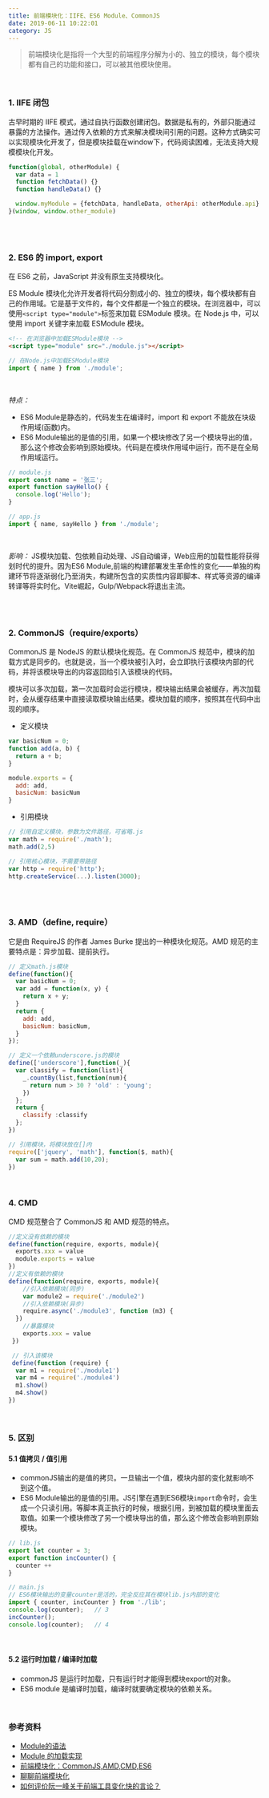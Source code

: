 ```yaml
---
title: 前端模块化：IIFE、ES6 Module、CommonJS
date: 2019-06-11 10:22:01
category: JS
---
```

> 前端模块化是指将一个大型的前端程序分解为小的、独立的模块，每个模块都有自己的功能和接口，可以被其他模块使用。

<br/>

### 1. IIFE 闭包
古早时期的 IIFE 模式，通过自执行函数创建闭包。数据是私有的，外部只能通过暴露的方法操作。通过传入依赖的方式来解决模块间引用的问题。这种方式确实可以实现模块化开发了，但是模块挂载在window下，代码阅读困难，无法支持大规模模块化开发。
```js
function(global, otherModule) {
  var data = 1
  function fetchData() {}
  function handleData() {}

  window.myModule = {fetchData, handleData, otherApi: otherModule.api}
}(window, window.other_module)
```


<br/>
<br/>

### 2. ES6 的 import, export
在 ES6 之前，JavaScript 并没有原生支持模块化。

ES Module 模块化允许开发者将代码分割成小的、独立的模块，每个模块都有自己的作用域。它是基于文件的，每个文件都是一个独立的模块。在浏览器中，可以使用`<script type="module">`标签来加载 ESModule 模块。在 Node.js 中，可以使用 import 关键字来加载 ESModule 模块。

```html
<!-- 在浏览器中加载ESModule模块 -->
<script type="module" src="./module.js"></script>
```

```js
// 在Node.js中加载ESModule模块
import { name } from './module';
```

<br/>

*特点：*
- ES6 Module是静态的，代码发生在编译时，import 和 export 不能放在块级作用域(函数)内。
- ES6 Module输出的是值的引用，如果一个模块修改了另一个模块导出的值，那么这个修改会影响到原始模块。代码是在模块作用域中运行，而不是在全局作用域运行。
```js
// module.js
export const name = '张三';
export function sayHello() {
  console.log('Hello');
}

// app.js
import { name, sayHello } from './module';
```

<br/>

*影响：*
JS模块加载、包依赖自动处理、JS自动编译，Web应用的加载性能将获得划时代的提升。因为ES6 Module,前端的构建部署发生革命性的变化——单独的构建环节将逐渐弱化乃至消失，构建所包含的实质性内容即脚本、样式等资源的编译转译等将实时化。Vite崛起，Gulp/Webpack将退出主流。


<br/>
<br/>

### 2. CommonJS（require/exports）
CommonJS 是 NodeJS 的默认模块化规范。在 CommonJS 规范中，模块的加载方式是同步的。也就是说，当一个模块被引入时，会立即执行该模块内部的代码，并将该模块导出的内容返回给引入该模块的代码。

模块可以多次加载，第一次加载时会运行模块，模块输出结果会被缓存，再次加载时，会从缓存结果中直接读取模块输出结果。模块加载的顺序，按照其在代码中出现的顺序。

- 定义模块
```js
var basicNum = 0; 
function add(a, b) {
  return a + b;
}

module.exports = {
  add: add,
  basicNum: basicNum
}
```

- 引用模块
```js
// 引用自定义模块，参数为文件路径，可省略.js
var math = require('./math');
math.add(2,5)

// 引用核心模块，不需要带路径
var http = require('http');
http.createService(...).listen(3000);
```


<br/>
<br/>

### 3. AMD（define, require）
它是由 RequireJS 的作者 James Burke 提出的一种模块化规范。AMD 规范的主要特点是：异步加载、提前执行。
```js
// 定义math.js模块
define(function(){
  var basicNum = 0;
  var add = function(x, y) {
    return x + y;
  }
  return {
    add: add,
    basicNum: basicNum,
  }
});

// 定义一个依赖underscore.js的模块
define(['underscore'],function(_){
  var classify = function(list){
    _.countBy(list,function(num){
      return num > 30 ? 'old' : 'young';
    })
  };
  return {
    classify :classify
  };
})

// 引用模块，将模块放在[]内
require(['jquery', 'math'], function($, math){
  var sum = math.add(10,20);
})
```



<br/>

### 4. CMD
CMD 规范整合了 CommonJS 和 AMD 规范的特点。
```js
//定义没有依赖的模块
define(function(require, exports, module){
  exports.xxx = value
  module.exports = value
})
//定义有依赖的模块
define(function(require, exports, module){
    //引入依赖模块(同步)
    var module2 = require('./module2')
    //引入依赖模块(异步)
    require.async('./module3', function (m3) {
  })
    //暴露模块
    exports.xxx = value
 })

 // 引入该模块
 define(function (require) {
  var m1 = require('./module1')
  var m4 = require('./module4')
  m1.show()
  m4.show()
})
```


<br/>

### 5. 区别
#### 5.1 值拷贝 / 值引用
- commonJS输出的是值的拷贝。一旦输出一个值，模块内部的变化就影响不到这个值。
- ES6 Module输出的是值的引用。JS引擎在遇到ES6模块`import`命令时，会生成一个只读引用。等脚本真正执行的时候，根据引用，到被加载的模块里面去取值。如果一个模块修改了另一个模块导出的值，那么这个修改会影响到原始模块。
```js
// lib.js
export let counter = 3;
export function incCounter() {
  counter ++
}

// main.js
// ES6模块输出的变量counter是活的，完全反应其在模块lib.js内部的变化
import { counter, incCounter } from './lib';
console.log(counter);   // 3
incCounter();
console.log(counter);   // 4
```

<br/>

#### 5.2 运行时加载 / 编译时加载
- commonJS 是运行时加载，只有运行时才能得到模块export的对象。
- ES6 module 是编译时加载，编译时就要确定模块的依赖关系。


<br/>

### 参考资料
- [Module的语法](http://es6.ruanyifeng.com/#docs/module)
- [Module 的加载实现](http://es6.ruanyifeng.com/#docs/module-loader)
- [前端模块化：CommonJS,AMD,CMD,ES6](https://juejin.im/post/5aaa37c8f265da23945f365c)
- [聊聊前端模块化](https://juejin.cn/post/7301266090750787621)
- [如何评价阮一峰关于前端工具变化快的言论？](https://www.zhihu.com/people/111111-80-11-31)
